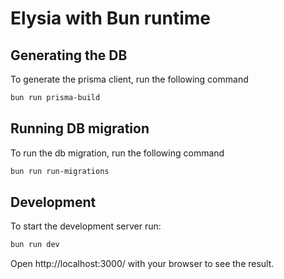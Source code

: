 # Elysia with Bun runtime

## Generating the DB
To generate the prisma client, run the following command
```bash
bun run prisma-build
```

## Running DB migration
To run the db migration, run the following command
```bash
bun run run-migrations
```

## Development
To start the development server run:
```bash
bun run dev
```

Open http://localhost:3000/ with your browser to see the result.